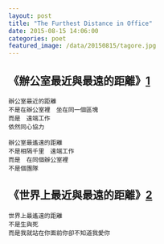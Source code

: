 ```yaml
---
layout: post
title: "The Furthest Distance in Office"
date: 2015-08-15 14:06:00
categories: poet
featured_image: /data/20150815/tagore.jpg
---
```


## 《辦公室最近與最遠的距離》[1]
```
辦公室最近的距離
不是在辦公室裡　坐在同一個區塊
而是　遠端工作
依然同心協力

辦公室最遙遠的距離
不是相隔千里　遠端工作
而是　在同個辦公室裡
不是個團隊
```

## 《世界上最近與最遠的距離》[2]
```
世界上最遙遠的距離
不是生與死
而是我就站在你面前你卻不知道我愛你
```

[1]: https://www.facebook.com/itoyxd/posts/10153079499306659
[2]: https://jagwingchan.wordpress.com/2011/07/22/%E4%B8%96%E7%95%8C%E4%B8%8A%E6%9C%80%E9%81%99%E9%81%A0%E7%9A%84%E8%B7%9D%E9%9B%A2%E9%8C%AF%E8%AD%AF%E6%9D%BF%E7%B6%B2%E4%B8%8A%E6%B5%81%E5%82%B3%E7%9A%84%E5%85%B8%E6%95%85/
